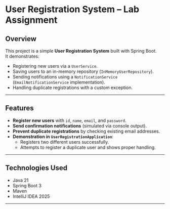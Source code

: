 # User Registration System – Lab Assignment

## Overview
This project is a simple **User Registration System** built with Spring Boot.  
It demonstrates:
- Registering new users via a `UserService`.
- Saving users to an in-memory repository (`InMemoryUserRepository`).
- Sending notifications using a `NotificationService` (`EmailNotificationService` implementation).
- Handling duplicate registrations with a custom exception.

---

## Features
- **Register new users** with `id`, `name`, `email`, and `password`.
- **Send confirmation notifications** (simulated via console output).
- **Prevent duplicate registrations** by checking existing email addresses.
- **Demonstration in `UserRegistrationApplication`**:
  - Registers two different users successfully.
  - Attempts to register a duplicate user and shows proper handling.

--- 

## Technologies Used
- Java 21
- Spring Boot 3
- Maven
- IntelliJ IDEA 2025

---
